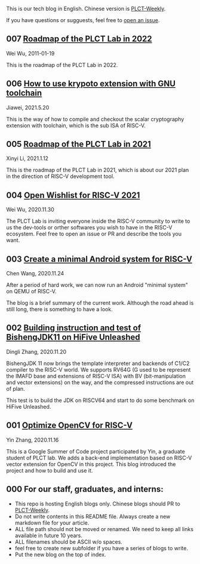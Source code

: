 This is our tech blog in English. Chinese version is [PLCT-Weekly](https://github.com/isrc-cas/PLCT-Weekly).

If you have questions or sugguests, feel free to [open an issue](https://github.com/plctlab/plctlab.github.io/issues).


## 007 [Roadmap of the PLCT Lab in 2022](https://plctlab.github.io/PLCT-Roadmap-2022.en.html)

Wei Wu, 2011-01-19

This is the roadmap of the PLCT Lab in 2022.

## 006 [How to use krypoto extension with GNU toolchain](https://plctlab.github.io/k-ext/how-to-build-scalar-cryptography-gnu-toolchain.html)

Jiawei, 2021.5.20

This is the way of how to compile and checkout the scalar cryptography extension with toolchain, which is the sub ISA of RISC-V.

## 005 [Roadmap of the PLCT Lab in 2021](https://plctlab.github.io/PLCT-Roadmap-2021.html)

Xinyi Li, 2021.1.12

This is the roadmap of the PLCT Lab in 2021, which is about our 2021 plan in the direction of RISC-V development tool.

## 004 [Open Wishlist for RISC-V 2021](https://plctlab.github.io/events/RISCV-Open-Wishlist-2021.html)

Wei Wu, 2020.11.30

The PLCT Lab is inviting everyone inside the RISC-V community to write to us the dev-tools or orther softwares you wish to have in the RISC-V ecosystem.
Feel free to open an issue or PR and describe the tools you want.

## 003 [Create a minimal Android system for RISC-V](https://plctlab.github.io/aosp/create-a-minimal-android-system-for-riscv.html)

Chen Wang, 2020.11.24

After a period of hard work, we can now run an Android "minimal system" on QEMU of RISC-V.

The blog is a brief summary of the current work. Although the road ahead is still long, there is something to have a look.

## 002 [Building instruction and test of BishengJDK11 on HiFive Unleashed](https://plctlab.github.io/openjdk/Building_instruction_and_test_of_BishengJDK11_on_HiFive_Unleashed.html)

Dingli Zhang, 2020.11.20

BishengJDK 11 now brings the template interpreter and backends of C1/C2 compiler to the RISC-V world. We supports RV64G (G used to be represent the IMAFD base and extensions of RISC-V ISA) with BV (bit-manipulation and vector extensions) on the way, and the compressed instructions are out of plan.

This test is to build the JDK on RISCV64 and start to do some benchmark on HiFive Unleashed.

## 001 [Optimize OpenCV for RISC-V](https://plctlab.github.io/opencv/Optimize_OpenCV_for_RISC-V.html)

Yin Zhang, 2020.11.16

This is a Google Summer of Code project participated by Yin, a graduate student of PLCT lab. We adds a back-end implementation based on RISC-V vector extension for OpenCV in this project. This blog introduced the project and how to build and use it.

## 000 For our staff, graduates, and interns:

- This repo is hosting English blogs only. Chinese blogs should PR to [PLCT-Weekly](https://github.com/isrc-cas/PLCT-Weekly).
- Do not write contents in this README file. Always create a new markdown file for your article.
- ALL file path should not be moved or renamed. We need to keep all links available in future 10 years.
- ALL filenames should be ASCII w/o spaces.
- feel free to create new subfolder if you have a series of blogs to write.
- Put the new blog on the top of index.

